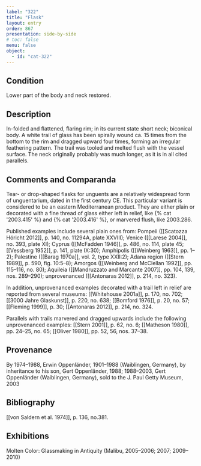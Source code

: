 ```yaml
---
label: "322"
title: "Flask"
layout: entry
order: 867
presentation: side-by-side
# toc: false
menu: false
object:
  - id: "cat-322"
---
```


## Condition

Lower part of the body and neck restored.

## Description

In-folded and flattened, flaring rim; in its current state short neck; biconical body. A white trail of glass has been spirally wound ca. 15 times from the bottom to the rim and dragged upward four times, forming an irregular feathering pattern. The trail was tooled and melted flush with the vessel surface. The neck originally probably was much longer, as it is in all cited parallels.

## Comments and Comparanda

Tear- or drop-shaped flasks for unguents are a relatively widespread form of unguentarium, dated in the first century CE. This particular variant is considered to be an eastern Mediterranean product. They are either plain or decorated with a fine thread of glass either left in relief, like {% cat '2003.415' %} and {% cat '2003.416' %}, or marvered flush, like 2003.286.

Published examples include several plain ones from: Pompeii ([[Scatozza Höricht 2012]], p. 140, no. 11294A, plate XXVIII); Venice ([[Larese 2004]], no. 393, plate XI); Cyprus ([[McFadden 1946]], p. 486, no. 114, plate 45; [[Vessberg 1952]], p. 141, plate IX:30); Amphipolis ([[Weinberg 1963]], pp. 1–2); Palestine ([[Barag 1970a]], vol. 2, type XXII:2); Adana region ([[Stern 1989]], p. 590, fig. 10:5–8); Amorgos ([[Weinberg and McClellan 1992]], pp. 115–116, no. 80); Aquileia ([[Mandruzzato and Marcante 2007]], pp. 104, 139, nos. 289–290); unprovenanced ([[Antonaras 2012]], p. 214, no. 323).

In addition, unprovenanced examples decorated with a trail left in relief are reported from several museums: [[Whitehouse 2001a]], p. 170, no. 702; [[3000 Jahre Glaskunst]], p. 220, no. 638; [[Bomford 1976]], p. 20, no. 57; [[Fleming 1999]], p. 30; [[Antonaras 2012]], p. 214, no. 324.

Parallels with trails marvered and dragged upwards include the following unprovenanced examples: [[Stern 2001]], p. 62, no. 6; [[Matheson 1980]], pp. 24–25, no. 65; [[Oliver 1980]], pp. 52, 56, nos. 37–38.

## Provenance

By 1974–1988, Erwin Oppenländer, 1901–1988 (Waiblingen, Germany), by inheritance to his son, Gert Oppenländer, 1988; 1988–2003, Gert Oppenländer (Waiblingen, Germany), sold to the J. Paul Getty Museum, 2003

## Bibliography

[[von Saldern et al. 1974]], p. 136, no.381.

## Exhibitions

Molten Color: Glassmaking in Antiquity (Malibu, 2005–2006; 2007; 2009–2010)
